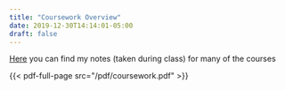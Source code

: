 ```yaml
---
title: "Coursework Overview"
date: 2019-12-30T14:14:01-05:00
draft: false
---
```


[Here](/course-notes) you can find my notes (taken during class) for many of the courses

{{< pdf-full-page src="/pdf/coursework.pdf" >}}
